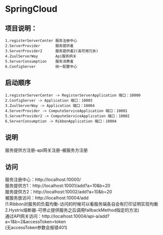 # SpringCloud
## 项目说明：
    1.registerServerCenter 服务注册中心
    2.ServerProvider       服务提供者
    3.ServerProvider2      服务提供者2(高可用冗余)
    4.ZuulServerWay        Api服务网关
    5.ServerConsumption    服务消费者
    6.ConfigServer         统一配置中心
    
## 启动顺序  
    1.registerServerCenter -> RegisterServerApplication 端口：10000
    2.ConfigServer -> Application 端口：10003
    3.ZuulServerWay -> Application 端口：10004
    4.ServerProvider -> ComputeServiceApplication 端口：10001
    5.ServerProvider2 -> ComputeServiceApplication 端口：10002
    6.ServerConsumption -> RibbonApplication 端口：10004

## 说明   
   服务提供方注册-api网关注册-被服务方注册   

## 访问  
服务注册中心：http://localhost:10000/   
服务提供方1：http://localhost:10001/add?a=10&b=20  
服务提供方2：http://localhost:10002/add?a=10&b=20    
被服务放访问：http://localhost:10004/add     
   (1.Ribbon对服务的负载均衡-访问的时候可以看服务端各自会有打印证明实现均衡  
    2.Hystrix熔断器-可停止提供服务之后调用fallbackMethod指定的方法)    
通过API网关访问：http://localhost:10004/api-a/add?a=1&b=2&accessToken=token     
   (无accessToken参数会报错401)      
